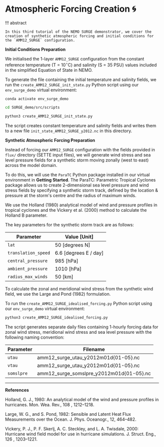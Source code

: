 # **Atmospheric Forcing Creation :cyclone:**

!!! abstract

    In this third tutorial of the NEMO SURGE demonstrator, we cover the creation of synthetic atmospheric forcing and initial conditions for the `AMM12_SURGE` configuration.

**Initial Conditions Preparation**

We initialised the 1-layer `AMM12_SURGE` configuration from the constant reference temperature (T = 10$^{\circ}$C) and salinity (S = 35 PSU) values included in the simplified Equation of State in NEMO.

To generate the file containing the initial temperature and salinity fields, we run the `create_AMM12_SURGE_init_state.py` Python script using our `env_surge_demo` virtual environment:

```sh
conda activate env_surge_demo

cd SURGE_demo/src/scripts

python3 create_AMM12_SURGE_init_state.py
```

The script creates constant temperature and salinity fields and writes them to a new file `init_state_AMM12_SURGE_y2012.nc` in this directory.

**Synthetic Atmospheric Forcing Preparation**

Instead of forcing our `AMM12_SURGE` configuration with the fields provided in `flux/` directory (SETTE input files), we will generate wind stress and sea level pressure fields for a synthetic storm moving zonally (west to east) across the model domain.

To do this, we will use the `ParaTC` Python package installed in our virtual environment in **Getting Started**. The ParaTC: Parametric Tropical Cyclones package allows us to create 2-dimensional sea level pressure and wind stress fields by specifying a synthetic storm track, defined by the location & pressure at the storm's centre and the radius of maximum winds. 

We use the Holland (1980) analytical model of wind and pressure profiles in tropical cyclones and the Vickery et al. (2000) method to calculate the Holland B parameter.

The key parameters for the synthetic storm track are as follows:

| Parameter      | Value [Unit]                          |
| ----------- | ------------------------------------ |
| `lat`      | 50 [degrees N]  |
| `translation_speed`      | 6.6 [degrees E / day]  |
| `central_pressure`      | 985 [hPa]  |
| `ambient_pressure`      | 1010 [hPa]  |
| `radius_max_winds`      | 50 [km]  |

To calculate the zonal and meridional wind stress from the synthetic wind field, we use the Large and Pond (1982) formulation.

To run the `create_AMM12_SURGE_idealised_forcing.py` Python script using our `env_surge_demo` virtual environment:

```sh
python3 create_AMM12_SURGE_idealised_forcing.py
```

The script generates separate daily files containing 1-hourly forcing data for zonal wind stress, meridional wind stress and sea level pressure with the following naming convention:

| Parameter      | Filename                         |
| ----------- | ------------------------------------ |
| `utau`      | amm12_surge_utau_y2012m01d{01-05}.nc  |
| `vtau`      | amm12_surge_utau_y2012m01d{01-05}.nc  |
| `somslpre`      | amm12_surge_somslpre_y2012m01d{01-05}.nc  |

---
**References**

Holland, G. J., 1980: An analytical model of the wind and pressure profiles in hurricanes. Mon. Wea. Rev., 108 , 1212–1218.

Large, W. G., and S. Pond, 1982: Sensible and Latent Heat Flux Measurements over the Ocean. J. Phys. Oceanogr., 12, 464–482.

Vickery, P. J., P. F. Skerlj, A. C. Steckley, and L. A. Twisdale, 2000: Hurricane wind field model for use in hurricane simulations. J. Struct. Eng., 126 , 1203–1221.
